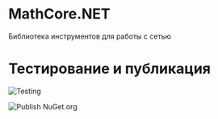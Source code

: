 # MathCore.NET
Библиотека инструментов для работы с сетью

# Тестирование и публикация
![Testing](https://github.com/Infarh/MathCore.NET/workflows/Testing/badge.svg)

![Publish NuGet.org](https://github.com/Infarh/MathCore.NET/workflows/Publish%20NuGet.org/badge.svg)
